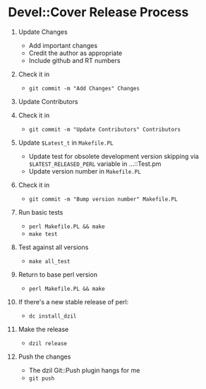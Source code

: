 # Devel::Cover Release Process

1. Update Changes
    - Add important changes
    - Credit the author as appropriate
    - Include github and RT numbers

2. Check it in
    - `git commit -m "Add Changes" Changes`

3. Update Contributors

4. Check it in
    - `git commit -m "Update Contributors" Contributors`

5. Update `$Latest_t` in `Makefile.PL`
    - Update test for obsolete development version skipping via
        `$LATEST_RELEASED_PERL` variable in ...::Test.pm
    - Update version number in `Makefile.PL`

6. Check it in
    - `git commit -m "Bump version number" Makefile.PL`

7. Run basic tests
    - `perl Makefile.PL && make`
    - `make test`

8. Test against all versions
    - `make all_test`

9. Return to base perl version
    - `perl Makefile.PL && make`

10. If there's a new stable release of perl:
    - `dc install_dzil`

11. Make the release
    - `dzil release`

12. Push the changes
    - The dzil Git::Push plugin hangs for me
    - `git push`
